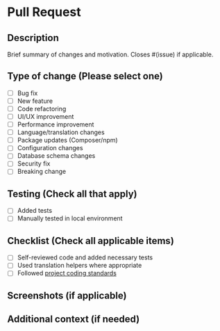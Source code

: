 # Pull Request

## Description
Brief summary of changes and motivation. Closes #(issue) if applicable.

## Type of change (Please select one)
- [ ] Bug fix
- [ ] New feature
- [ ] Code refactoring
- [ ] UI/UX improvement
- [ ] Performance improvement
- [ ] Language/translation changes
- [ ] Package updates (Composer/npm)
- [ ] Configuration changes
- [ ] Database schema changes
- [ ] Security fix
- [ ] Breaking change

## Testing (Check all that apply)
- [ ] Added tests
- [ ] Manually tested in local environment

## Checklist (Check all applicable items)
- [ ] Self-reviewed code and added necessary tests
- [ ] Used translation helpers where appropriate
- [ ] Followed [project coding standards](https://docs.vanguardbackup.com/development-handbook#_4-code-quality-and-standards)

## Screenshots (if applicable)

## Additional context (if needed)
